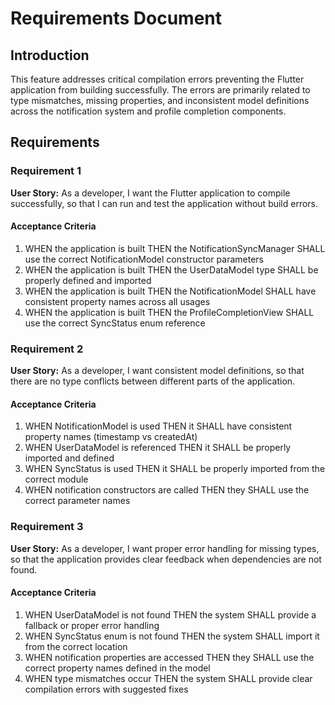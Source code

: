 # Requirements Document

## Introduction

This feature addresses critical compilation errors preventing the Flutter application from building successfully. The errors are primarily related to type mismatches, missing properties, and inconsistent model definitions across the notification system and profile completion components.

## Requirements

### Requirement 1

**User Story:** As a developer, I want the Flutter application to compile successfully, so that I can run and test the application without build errors.

#### Acceptance Criteria

1. WHEN the application is built THEN the NotificationSyncManager SHALL use the correct NotificationModel constructor parameters
2. WHEN the application is built THEN the UserDataModel type SHALL be properly defined and imported
3. WHEN the application is built THEN the NotificationModel SHALL have consistent property names across all usages
4. WHEN the application is built THEN the ProfileCompletionView SHALL use the correct SyncStatus enum reference

### Requirement 2

**User Story:** As a developer, I want consistent model definitions, so that there are no type conflicts between different parts of the application.

#### Acceptance Criteria

1. WHEN NotificationModel is used THEN it SHALL have consistent property names (timestamp vs createdAt)
2. WHEN UserDataModel is referenced THEN it SHALL be properly imported and defined
3. WHEN SyncStatus is used THEN it SHALL be properly imported from the correct module
4. WHEN notification constructors are called THEN they SHALL use the correct parameter names

### Requirement 3

**User Story:** As a developer, I want proper error handling for missing types, so that the application provides clear feedback when dependencies are not found.

#### Acceptance Criteria

1. WHEN UserDataModel is not found THEN the system SHALL provide a fallback or proper error handling
2. WHEN SyncStatus enum is not found THEN the system SHALL import it from the correct location
3. WHEN notification properties are accessed THEN they SHALL use the correct property names defined in the model
4. WHEN type mismatches occur THEN the system SHALL provide clear compilation errors with suggested fixes